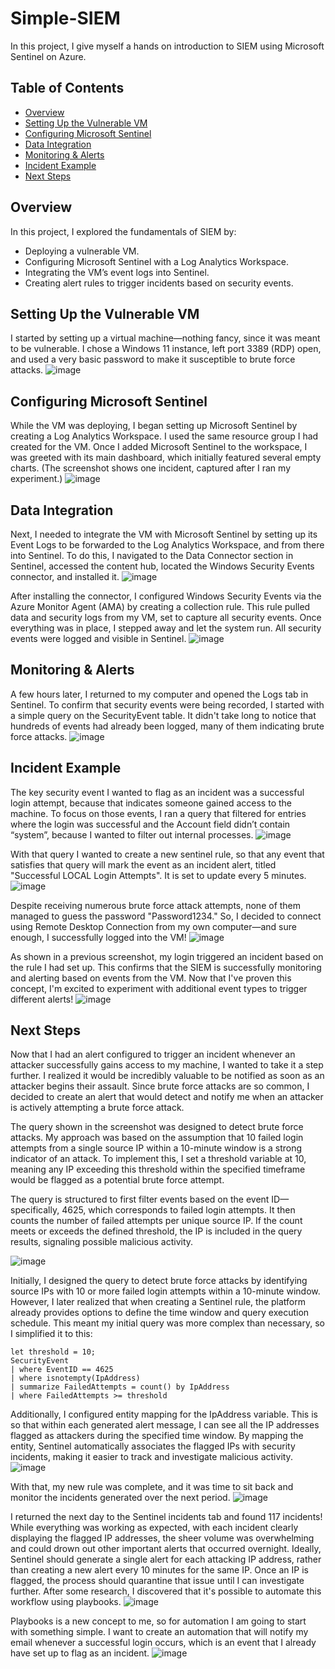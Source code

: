 # Simple-SIEM
In this project, I give myself a hands on introduction to SIEM using Microsoft Sentinel on Azure.

## Table of Contents

- [Overview](#overview)
- [Setting Up the Vulnerable VM](#setting-up-the-vulnerable-vm)
- [Configuring Microsoft Sentinel](#configuring-microsoft-sentinel)
- [Data Integration](#data-integration)
- [Monitoring & Alerts](#monitoring--alerts)
- [Incident Example](#incident-example)
- [Next Steps](#next-steps)

## Overview

In this project, I explored the fundamentals of SIEM by:
- Deploying a vulnerable VM.
- Configuring Microsoft Sentinel with a Log Analytics Workspace.
- Integrating the VM’s event logs into Sentinel.
- Creating alert rules to trigger incidents based on security events.

## Setting Up the Vulnerable VM

I started by setting up a virtual machine—nothing fancy, since it was meant to be vulnerable. I chose a Windows 11 instance, left port 3389 (RDP) open, and used a very basic password to make it susceptible to brute force attacks.
![image](https://github.com/user-attachments/assets/0fd792ec-c139-459e-9234-5cd203eeb1b7)

## Configuring Microsoft Sentinel

While the VM was deploying, I began setting up Microsoft Sentinel by creating a Log Analytics Workspace. I used the same resource group I had created for the VM. Once I added Microsoft Sentinel to the workspace, I was greeted with its main dashboard, which initially featured several empty charts. (The screenshot shows one incident, captured after I ran my experiment.)
![image](https://github.com/user-attachments/assets/40b6820e-0302-4ea8-b6fa-d34f3037703c)

## Data Integration

Next, I needed to integrate the VM with Microsoft Sentinel by setting up its Event Logs to be forwarded to the Log Analytics Workspace, and from there into Sentinel. To do this, I navigated to the Data Connector section in Sentinel, accessed the content hub, located the Windows Security Events connector, and installed it.
![image](https://github.com/user-attachments/assets/b04f2c34-b486-483e-9ef8-591c2f05e365)

After installing the connector, I configured Windows Security Events via the Azure Monitor Agent (AMA) by creating a collection rule. This rule pulled data and security logs from my VM, set to capture all security events. Once everything was in place, I stepped away and let the system run. All security events were logged and visible in Sentinel.
![image](https://github.com/user-attachments/assets/6b93bb60-96b9-411d-b228-ba05d10086e6)

## Monitoring & Alerts

A few hours later, I returned to my computer and opened the Logs tab in Sentinel. To confirm that security events were being recorded, I started with a simple query on the SecurityEvent table. It didn't take long to notice that hundreds of events had already been logged, many of them indicating brute force attacks.
![image](https://github.com/user-attachments/assets/94ecf9d9-cbf0-40dd-9793-b3cd5ad55302)

## Incident Example

The key security event I wanted to flag as an incident was a successful login attempt, because that indicates someone gained access to the machine. To focus on those events, I ran a query that filtered for entries where the login was successful and the Account field didn’t contain “system”, because I wanted to filter out internal processes.
![image](https://github.com/user-attachments/assets/733dbf96-4121-442f-8253-16e734a38108)

With that query I wanted to create a new sentinel rule, so that any event that satisfies that query will mark the event as an incident alert, titled "Successful LOCAL Login Attempts". It is set to update every 5 minutes.
![image](https://github.com/user-attachments/assets/eb061d8a-22ce-4f5a-8bd9-3469e02bbe1d)

Despite receiving numerous brute force attack attempts, none of them managed to guess the password "Password1234." So, I decided to connect using Remote Desktop Connection from my own computer—and sure enough, I successfully logged into the VM!
![image](https://github.com/user-attachments/assets/0c609311-3e6e-473d-9fd9-df7b1a10a889)

As shown in a previous screenshot, my login triggered an incident based on the rule I had set up. This confirms that the SIEM is successfully monitoring and alerting based on events from the VM. Now that I've proven this concept, I'm excited to experiment with additional event types to trigger different alerts!
![image](https://github.com/user-attachments/assets/c7ad3905-e9f9-46f0-b9df-d98f7154ddfd)

## Next Steps

Now that I had an alert configured to trigger an incident whenever an attacker successfully gains access to my machine, I wanted to take it a step further. I realized it would be incredibly valuable to be notified as soon as an attacker begins their assault. Since brute force attacks are so common, I decided to create an alert that would detect and notify me when an attacker is actively attempting a brute force attack.

The query shown in the screenshot was designed to detect brute force attacks. My approach was based on the assumption that 10 failed login attempts from a single source IP within a 10-minute window is a strong indicator of an attack. To implement this, I set a threshold variable at 10, meaning any IP exceeding this threshold within the specified timeframe would be flagged as a potential brute force attempt.

The query is structured to first filter events based on the event ID—specifically, 4625, which corresponds to failed login attempts. It then counts the number of failed attempts per unique source IP. If the count meets or exceeds the defined threshold, the IP is included in the query results, signaling possible malicious activity.

![image](https://github.com/user-attachments/assets/9514d447-5f39-41f9-9b0b-834194499f19)

Initially, I designed the query to detect brute force attacks by identifying source IPs with 10 or more failed login attempts within a 10-minute window. However, I later realized that when creating a Sentinel rule, the platform already provides options to define the time window and query execution schedule. This meant my initial query was more complex than necessary, so I simplified it to this:

```
let threshold = 10;
SecurityEvent
| where EventID == 4625
| where isnotempty(IpAddress)
| summarize FailedAttempts = count() by IpAddress
| where FailedAttempts >= threshold
```
Additionally, I configured entity mapping for the IpAddress variable. This is so that within each generated alert message, I can see all the IP addresses flagged as attackers during the specified time window. By mapping the entity, Sentinel automatically associates the flagged IPs with security incidents, making it easier to track and investigate malicious activity.
![image](https://github.com/user-attachments/assets/aae0b4b7-1c85-45d4-925b-cf88ace962ae)

With that, my new rule was complete, and it was time to sit back and monitor the incidents generated over the next period.
![image](https://github.com/user-attachments/assets/9df6bdb0-6a68-448b-aaca-ba52a2f5d26f)

I returned the next day to the Sentinel incidents tab and found 117 incidents! While everything was working as expected, with each incident clearly displaying the flagged IP addresses, the sheer volume was overwhelming and could drown out other important alerts that occurred overnight. Ideally, Sentinel should generate a single alert for each attacking IP address, rather than creating a new alert every 10 minutes for the same IP. Once an IP is flagged, the process should quarantine that issue until I can investigate further. After some research, I discovered that it's possible to automate this workflow using playbooks.
![image](https://github.com/user-attachments/assets/e97b46e1-4317-45af-a40d-c6a874dbae3e)

Playbooks is a new concept to me, so for automation I am going to start with something simple. I want to create an automation that will notify my email whenever a successful login occurs, which is an event that I already have set up to flag as an incident.
![image](https://github.com/user-attachments/assets/4444eede-baab-484f-9403-b601ffd9b741)
